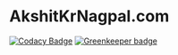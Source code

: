 # AkshitKrNagpal.com

[![Codacy Badge](https://api.codacy.com/project/badge/Grade/881cb3da606f4597af96f9c25e941ed7)](https://app.codacy.com/app/AKN/akshitkrnagpal.com?utm_source=github.com&utm_medium=referral&utm_content=AkshitKrNagpal/akshitkrnagpal.com&utm_campaign=badger)
[![Greenkeeper badge](https://badges.greenkeeper.io/AkshitKrNagpal/akshitkrnagpal.com.svg)](https://greenkeeper.io/)
